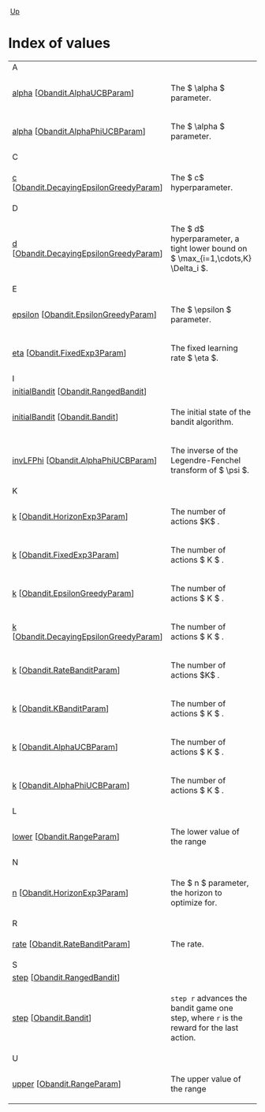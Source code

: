 <div class="navbar">

 [Up](index.html "Index")  

</div>

# Index of values

<table>
<colgroup>
<col style="width: 50%" />
<col style="width: 50%" />
</colgroup>
<tbody>
<tr class="odd">
<td style="text-align: left;"><div>
A
</div></td>
<td></td>
</tr>
<tr class="even">
<td style="text-align: left;"><a href="Obandit.AlphaUCBParam.html#VALalpha">alpha</a> [<a href="Obandit.AlphaUCBParam.html">Obandit.AlphaUCBParam</a>]</td>
<td><div class="info">
<p>The $ \alpha $ parameter.</p>
</div></td>
</tr>
<tr class="odd">
<td style="text-align: left;"><a href="Obandit.AlphaPhiUCBParam.html#VALalpha">alpha</a> [<a href="Obandit.AlphaPhiUCBParam.html">Obandit.AlphaPhiUCBParam</a>]</td>
<td><div class="info">
<p>The $ \alpha $ parameter.</p>
</div></td>
</tr>
<tr class="even">
<td style="text-align: left;"><div>
C
</div></td>
<td></td>
</tr>
<tr class="odd">
<td style="text-align: left;"><a href="Obandit.DecayingEpsilonGreedyParam.html#VALc">c</a> [<a href="Obandit.DecayingEpsilonGreedyParam.html">Obandit.DecayingEpsilonGreedyParam</a>]</td>
<td><div class="info">
<p>The $ c$ hyperparameter.</p>
</div></td>
</tr>
<tr class="even">
<td style="text-align: left;"><div>
D
</div></td>
<td></td>
</tr>
<tr class="odd">
<td style="text-align: left;"><a href="Obandit.DecayingEpsilonGreedyParam.html#VALd">d</a> [<a href="Obandit.DecayingEpsilonGreedyParam.html">Obandit.DecayingEpsilonGreedyParam</a>]</td>
<td><div class="info">
<p>The $ d$ hyperparameter, a tight lower bound on $ \max_{i=1,\cdots,K} \Delta_i $.</p>
</div></td>
</tr>
<tr class="even">
<td style="text-align: left;"><div>
E
</div></td>
<td></td>
</tr>
<tr class="odd">
<td style="text-align: left;"><a href="Obandit.EpsilonGreedyParam.html#VALepsilon">epsilon</a> [<a href="Obandit.EpsilonGreedyParam.html">Obandit.EpsilonGreedyParam</a>]</td>
<td><div class="info">
<p>The $ \epsilon $ parameter.</p>
</div></td>
</tr>
<tr class="even">
<td style="text-align: left;"><a href="Obandit.FixedExp3Param.html#VALeta">eta</a> [<a href="Obandit.FixedExp3Param.html">Obandit.FixedExp3Param</a>]</td>
<td><div class="info">
<p>The fixed learning rate $ \eta $.</p>
</div></td>
</tr>
<tr class="odd">
<td style="text-align: left;"><div>
I
</div></td>
<td></td>
</tr>
<tr class="even">
<td style="text-align: left;"><a href="Obandit.RangedBandit.html#VALinitialBandit">initialBandit</a> [<a href="Obandit.RangedBandit.html">Obandit.RangedBandit</a>]</td>
<td></td>
</tr>
<tr class="odd">
<td style="text-align: left;"><a href="Obandit.Bandit.html#VALinitialBandit">initialBandit</a> [<a href="Obandit.Bandit.html">Obandit.Bandit</a>]</td>
<td><div class="info">
<p>The initial state of the bandit algorithm.</p>
</div></td>
</tr>
<tr class="even">
<td style="text-align: left;"><a href="Obandit.AlphaPhiUCBParam.html#VALinvLFPhi">invLFPhi</a> [<a href="Obandit.AlphaPhiUCBParam.html">Obandit.AlphaPhiUCBParam</a>]</td>
<td><div class="info">
<p>The inverse of the Legendre-Fenchel transform of $ \psi $.</p>
</div></td>
</tr>
<tr class="odd">
<td style="text-align: left;"><div>
K
</div></td>
<td></td>
</tr>
<tr class="even">
<td style="text-align: left;"><a href="Obandit.HorizonExp3Param.html#VALk">k</a> [<a href="Obandit.HorizonExp3Param.html">Obandit.HorizonExp3Param</a>]</td>
<td><div class="info">
<p>The number of actions $K$ .</p>
</div></td>
</tr>
<tr class="odd">
<td style="text-align: left;"><a href="Obandit.FixedExp3Param.html#VALk">k</a> [<a href="Obandit.FixedExp3Param.html">Obandit.FixedExp3Param</a>]</td>
<td><div class="info">
<p>The number of actions $ K $ .</p>
</div></td>
</tr>
<tr class="even">
<td style="text-align: left;"><a href="Obandit.EpsilonGreedyParam.html#VALk">k</a> [<a href="Obandit.EpsilonGreedyParam.html">Obandit.EpsilonGreedyParam</a>]</td>
<td><div class="info">
<p>The number of actions $ K $ .</p>
</div></td>
</tr>
<tr class="odd">
<td style="text-align: left;"><a href="Obandit.DecayingEpsilonGreedyParam.html#VALk">k</a> [<a href="Obandit.DecayingEpsilonGreedyParam.html">Obandit.DecayingEpsilonGreedyParam</a>]</td>
<td><div class="info">
<p>The number of actions $ K $ .</p>
</div></td>
</tr>
<tr class="even">
<td style="text-align: left;"><a href="Obandit.RateBanditParam.html#VALk">k</a> [<a href="Obandit.RateBanditParam.html">Obandit.RateBanditParam</a>]</td>
<td><div class="info">
<p>The number of actions $K$ .</p>
</div></td>
</tr>
<tr class="odd">
<td style="text-align: left;"><a href="Obandit.KBanditParam.html#VALk">k</a> [<a href="Obandit.KBanditParam.html">Obandit.KBanditParam</a>]</td>
<td><div class="info">
<p>The number of actions $ K $ .</p>
</div></td>
</tr>
<tr class="even">
<td style="text-align: left;"><a href="Obandit.AlphaUCBParam.html#VALk">k</a> [<a href="Obandit.AlphaUCBParam.html">Obandit.AlphaUCBParam</a>]</td>
<td><div class="info">
<p>The number of actions $ K $ .</p>
</div></td>
</tr>
<tr class="odd">
<td style="text-align: left;"><a href="Obandit.AlphaPhiUCBParam.html#VALk">k</a> [<a href="Obandit.AlphaPhiUCBParam.html">Obandit.AlphaPhiUCBParam</a>]</td>
<td><div class="info">
<p>The number of actions $ K $ .</p>
</div></td>
</tr>
<tr class="even">
<td style="text-align: left;"><div>
L
</div></td>
<td></td>
</tr>
<tr class="odd">
<td style="text-align: left;"><a href="Obandit.RangeParam.html#VALlower">lower</a> [<a href="Obandit.RangeParam.html">Obandit.RangeParam</a>]</td>
<td><div class="info">
<p>The lower value of the range</p>
</div></td>
</tr>
<tr class="even">
<td style="text-align: left;"><div>
N
</div></td>
<td></td>
</tr>
<tr class="odd">
<td style="text-align: left;"><a href="Obandit.HorizonExp3Param.html#VALn">n</a> [<a href="Obandit.HorizonExp3Param.html">Obandit.HorizonExp3Param</a>]</td>
<td><div class="info">
<p>The $ n $ parameter, the horizon to optimize for.</p>
</div></td>
</tr>
<tr class="even">
<td style="text-align: left;"><div>
R
</div></td>
<td></td>
</tr>
<tr class="odd">
<td style="text-align: left;"><a href="Obandit.RateBanditParam.html#VALrate">rate</a> [<a href="Obandit.RateBanditParam.html">Obandit.RateBanditParam</a>]</td>
<td><div class="info">
<p>The rate.</p>
</div></td>
</tr>
<tr class="even">
<td style="text-align: left;"><div>
S
</div></td>
<td></td>
</tr>
<tr class="odd">
<td style="text-align: left;"><a href="Obandit.RangedBandit.html#VALstep">step</a> [<a href="Obandit.RangedBandit.html">Obandit.RangedBandit</a>]</td>
<td></td>
</tr>
<tr class="even">
<td style="text-align: left;"><a href="Obandit.Bandit.html#VALstep">step</a> [<a href="Obandit.Bandit.html">Obandit.Bandit</a>]</td>
<td><div class="info">
<p><code class="code">step r</code> advances the bandit game one step, where <code class="code">r</code> is the reward for the last action.</p>
</div></td>
</tr>
<tr class="odd">
<td style="text-align: left;"><div>
U
</div></td>
<td></td>
</tr>
<tr class="even">
<td style="text-align: left;"><a href="Obandit.RangeParam.html#VALupper">upper</a> [<a href="Obandit.RangeParam.html">Obandit.RangeParam</a>]</td>
<td><div class="info">
<p>The upper value of the range</p>
</div></td>
</tr>
</tbody>
</table>
